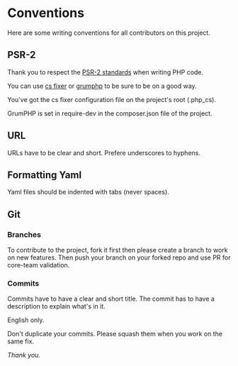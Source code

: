 # Conventions

Here are some writing conventions for all contributors on this project.

## PSR-2

Thank you to respect the [PSR-2 standards](https://www.php-fig.org/psr/psr-2) when writing PHP code.
 
You can use [cs fixer](https://github.com/FriendsOfPHP/PHP-CS-Fixer) or [grumphp](https://github.com/phpro/grumphp) to be sure to be on a good way.

You've got the cs fixer configuration file on the project's root (.php_cs).

GrumPHP is set in require-dev in the composer.json file of the project.

## URL

URLs have to be clear and short. Prefere underscores to hyphens.

## Formatting Yaml

Yaml files should be indented with tabs (never spaces).

## Git
### Branches

To contribute to the project, fork it first then please create a branch to work on new features.
Then push your branch on your forked repo and use PR for core-team validation.

### Commits

Commits have to have a clear and short title. The commit has to have a description to explain what's in it.

English only.

Don't duplicate your commits. Please squash them when you work on the same fix.


 *Thank you.*